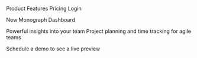 Product
Features
Pricing
Login

New
Monograph Dashboard

Powerful insights into your team
Project planning and time tracking for agile teams

Schedule a demo
to see a live preview

